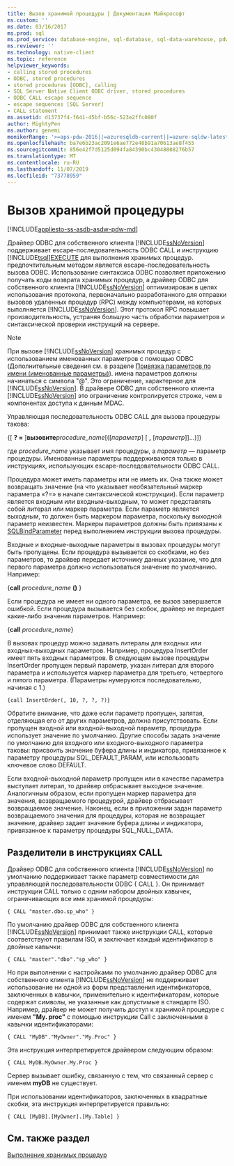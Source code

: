 ```yaml
---
title: Вызов хранимой процедуры | Документация Майкрософт
ms.custom: ''
ms.date: 03/16/2017
ms.prod: sql
ms.prod_service: database-engine, sql-database, sql-data-warehouse, pdw
ms.reviewer: ''
ms.technology: native-client
ms.topic: reference
helpviewer_keywords:
- calling stored procedures
- ODBC, stored procedures
- stored procedures [ODBC], calling
- SQL Server Native Client ODBC driver, stored procedures
- ODBC CALL escape sequence
- escape sequences [SQL Server]
- CALL statement
ms.assetid: d13737f4-f641-45bf-b56c-523e2ffc080f
author: MightyPen
ms.author: genemi
monikerRange: '>=aps-pdw-2016||=azuresqldb-current||=azure-sqldw-latest||>=sql-server-2016||=sqlallproducts-allversions||>=sql-server-linux-2017||=azuresqldb-mi-current'
ms.openlocfilehash: ba7e6b23ac2091e6ae772e48b91a70613ae8f455
ms.sourcegitcommit: 856e42f7d5125d094fa84390bc43048808276b57
ms.translationtype: MT
ms.contentlocale: ru-RU
ms.lasthandoff: 11/07/2019
ms.locfileid: "73778959"
---
```

# <a name="calling-a-stored-procedure"></a>Вызов хранимой процедуры
[!INCLUDE[appliesto-ss-asdb-asdw-pdw-md](../../includes/appliesto-ss-asdb-asdw-pdw-md.md)]

  Драйвер ODBC для собственного клиента [!INCLUDE[ssNoVersion](../../includes/ssnoversion-md.md)] поддерживает escape-последовательность ODBC CALL и инструкцию [!INCLUDE[tsql](../../includes/tsql-md.md)][EXECUTE](../../t-sql/language-elements/execute-transact-sql.md) для выполнения хранимых процедур. предпочтительным методом является escape-последовательность вызова ODBC. Использование синтаксиса ODBC позволяет приложению получать коды возврата хранимых процедур, а драйвер ODBC для собственного клиента [!INCLUDE[ssNoVersion](../../includes/ssnoversion-md.md)] оптимизирован в целях использования протокола, первоначально разработанного для отправки вызовов удаленных процедур (RPC) между компьютерами, на которых выполняется [!INCLUDE[ssNoVersion](../../includes/ssnoversion-md.md)]. Этот протокол RPC повышает производительность, устраняя большую часть обработки параметров и синтаксической проверки инструкций на сервере.  
  
> [!NOTE]  
>  При вызове [!INCLUDE[ssNoVersion](../../includes/ssnoversion-md.md)] хранимых процедур с использованием именованных параметров с помощью ODBC (Дополнительные сведения см. в разделе [Привязка параметров по имени (именованные параметры)](https://go.microsoft.com/fwlink/?LinkID=209721)). имена параметров должны начинаться с символа "\@". Это ограничение, характерное для [!INCLUDE[ssNoVersion](../../includes/ssnoversion-md.md)]. В драйвере ODBC для собственного клиента [!INCLUDE[ssNoVersion](../../includes/ssnoversion-md.md)] это ограничение контролируется строже, чем в компонентах доступа к данным MDAC.  
  
 Управляющая последовательность ODBC CALL для вызова процедуры такова:  
  
 {[ **? =** ]**вызовите**_procedure_name_[([*параметр*] [ **,** [*параметр*]]...)]}  
  
 где *procedure_name* указывает имя процедуры, а *параметр* — параметр процедуры. Именованные параметры поддерживаются только в инструкциях, использующих escape-последовательности ODBC CALL.  
  
 Процедура может иметь параметры или не иметь их. Она также может возвращать значение (на что указывает необязательный маркер параметра «?=» в начале синтаксической конструкции). Если параметр является входным или входным-выходным, то может представлять собой литерал или маркер параметра. Если параметр является выходным, то должен быть маркером параметра, поскольку выходной параметр неизвестен. Маркеры параметров должны быть привязаны к [SQLBindParameter](../../relational-databases/native-client-odbc-api/sqlbindparameter.md) перед выполнением инструкции вызова процедуры.  
  
 Входные и входные-выходные параметры в вызовах процедуры могут быть пропущены. Если процедура вызывается со скобками, но без параметров, то драйвер передает источнику данных указание, что для первого параметра должно использоваться значение по умолчанию. Например:  
  
 {**call** _procedure_name_ **()** }  
  
 Если процедура не имеет ни одного параметра, ее вызов завершается ошибкой. Если процедура вызывается без скобок, драйвер не передает какие-либо значения параметров. Например:  
  
 {**call** _procedure_name_}  
  
 В вызовах процедур можно задавать литералы для входных или входных-выходных параметров. Например, процедура InsertOrder имеет пять входных параметров. В следующем вызове процедуры InsertOrder пропущен первый параметр, указан литерал для второго параметра и используется маркер параметра для третьего, четвертого и пятого параметра. (Параметры нумеруются последовательно, начиная с 1.)  
  
```  
{call InsertOrder(, 10, ?, ?, ?)}  
```  
  
 Обратите внимание, что даже если параметр пропущен, запятая, отделяющая его от других параметров, должна присутствовать. Если пропущен входной или входной-выходной параметр, процедура использует значение по умолчанию. Другие способы задать значение по умолчанию для входного или входного-выходного параметра таковы: присвоить значение буфера длины и индикатора, привязанное к параметру процедуры SQL_DEFAULT_PARAM, или использовать ключевое слово DEFAULT.  
  
 Если входной-выходной параметр пропущен или в качестве параметра выступает литерал, то драйвер отбрасывает выходное значение. Аналогичным образом, если пропущен маркер параметра для значения, возвращаемого процедурой, драйвер отбрасывает возвращаемое значение. Наконец, если в приложении задан параметр возвращаемого значения для процедуры, которая не возвращает значение, драйвер задает значение буфера длины и индикатора, привязанное к параметру процедуры SQL_NULL_DATA.  
  
## <a name="delimiters-in-call-statements"></a>Разделители в инструкциях CALL  
 Драйвер ODBC для собственного клиента [!INCLUDE[ssNoVersion](../../includes/ssnoversion-md.md)] по умолчанию поддерживает также параметр совместимости для управляющей последовательности ODBC { CALL }. Он принимает инструкции CALL только с одним набором двойных кавычек, ограничивающих все имя хранимой процедуры:  
  
```  
{ CALL "master.dbo.sp_who" }  
```  
  
 По умолчанию драйвер ODBC для собственного клиента [!INCLUDE[ssNoVersion](../../includes/ssnoversion-md.md)] принимает также инструкции CALL, которые соответствуют правилам ISO, и заключает каждый идентификатор в двойные кавычки:  
  
```  
{ CALL "master"."dbo"."sp_who" }  
```  
  
 Но при выполнении с настройками по умолчанию драйвер ODBC для собственного клиента [!INCLUDE[ssNoVersion](../../includes/ssnoversion-md.md)] не поддерживает использование ни одной из форм представления идентификаторов, заключенных в кавычки, применительно к идентификаторам, которые содержат символы, не указанные как допустимые в стандарте ISO. Например, драйвер не может получить доступ к хранимой процедуре с именем **"My. proc"** с помощью инструкции Call с заключенными в кавычки идентификаторами:  
  
```  
{ CALL "MyDB"."MyOwner"."My.Proc" }  
```  
  
 Эта инструкция интерпретируется драйвером следующим образом:  
  
```  
{ CALL MyDB.MyOwner.My.Proc }  
```  
  
 Сервер вызывает ошибку, связанную с тем, что связанный сервер с именем **myDB** не существует.  
  
 При использовании идентификаторов, заключенных в квадратные скобки, эта инструкция интерпретируется правильно:  
  
```  
{ CALL [MyDB].[MyOwner].[My.Table] }  
```  
  
## <a name="see-also"></a>См. также раздел  
 [Выполнение хранимых процедур](../../relational-databases/native-client-odbc-stored-procedures/running-stored-procedures.md)  
  
  
